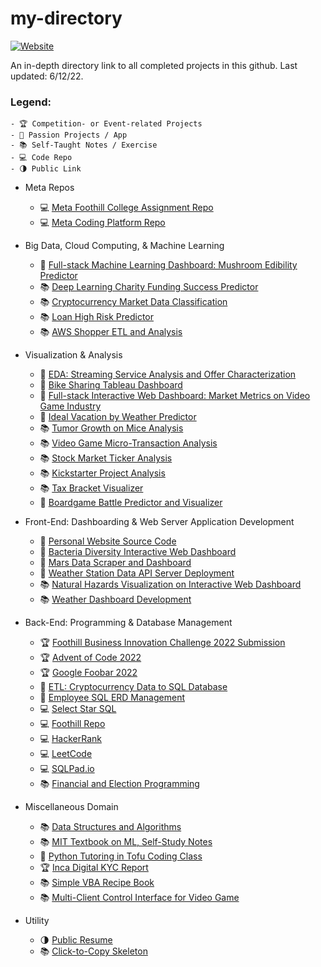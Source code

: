 # my-directory
[![Website](https://img.shields.io/badge/Return%20to-Featured%20Projects-orange?style=flat-square&logo=appveyor)](https://github.com/cdenq)

An in-depth directory link to all completed projects in this github. Last updated: 6/12/22.

### Legend: 
    - 🏆 Competition- or Event-related Projects
    - 💙 Passion Projects / App
    - 📚 Self-Taught Notes / Exercise
    - 💻 Code Repo
    - 🌗 Public Link

- Meta Repos
    - 💻 [Meta Foothill College Assignment Repo](https://github.com/cdenq/my-foothill-college-repo)
    - 💻 [Meta Coding Platform Repo](https://github.com/cdenq/my-meta-coding-repo)

- Big Data, Cloud Computing, & Machine Learning
    - 💙 [Full-stack Machine Learning Dashboard: Mushroom Edibility Predictor](https://github.com/cdenq/mushroom-edibility-predictor-web-app)
    - 📚 [Deep Learning Charity Funding Success Predictor](https://github.com/cdenq/charity-funding-success-predictor)
    - 📚 [Cryptocurrency Market Data Classification](https://github.com/cdenq/cryptocurrency-market-data-classification)
    - 📚 [Loan High Risk Predictor](https://github.com/cdenq/loan-high-risk-predicter)
    - 📚 [AWS Shopper ETL and Analysis](https://github.com/cdenq/aws-cloud-etl-shopper-data-analysis)

- Visualization & Analysis
    - 💙 [EDA: Streaming Service Analysis and Offer Characterization](https://github.com/cdenq/streaming-service-analysis-and-offer-characterization)
    - 💙 [Bike Sharing Tableau Dashboard](https://github.com/cdenq/bike-sharing-tableau-dashboard)
    - 💙 [Full-stack Interactive Web Dashboard: Market Metrics on Video Game Industry](https://github.com/cdenq/web-dashboard-of-video-game-industry)
    - 💙 [Ideal Vacation by Weather Predictor](https://github.com/cdenq/ideal-vacation-by-weather-predictor)
    - 📚 [Tumor Growth on Mice Analysis](https://github.com/cdenq/tumor-growth-on-mice-analysis)
    - 📚 [Video Game Micro-Transaction Analysis](https://github.com/cdenq/video-game-micro-transaction-analysis)
    - 📚 [Stock Market Ticker Analysis](https://github.com/cdenq/stock-market-ticker-analysis)
    - 📚 [Kickstarter Project Analysis](https://github.com/cdenq/kickstarter-project-analysis)
    - 📚 [Tax Bracket Visualizer](https://github.com/cdenq/tax-bracket-visualization)
    - 💙 [Boardgame Battle Predictor and Visualizer](https://github.com/cdenq/boardgame-battle-predictor-visualizer)

- Front-End: Dashboarding & Web Server Application Development
    - 💙 [Personal Website Source Code](https://github.com/cdenq/cdenq.github.io)
    - 💙 [Bacteria Diversity Interactive Web Dashboard](https://github.com/cdenq/bacteria-diversity-interactive-web-dashboard)
    - 💙 [Mars Data Scraper and Dashboard](https://github.com/cdenq/mars-data-scraper-and-dashboard)
    - 💙 [Weather Station Data API Server Deployment](https://github.com/cdenq/weather-station-data-api-deployment)
    - 📚 [Natural Hazards Visualization on Interactive Web Dashboard](https://github.com/cdenq/natural-hazard-visualization-interactive-web-dashboard)
    - 📚 [Weather Dashboard Development](https://github.com/cdenq/web-dashboard-on-weather-data) 

- Back-End: Programming & Database Management
    - 🏆 [Foothill Business Innovation Challenge 2022 Submission](https://github.com/cdenq/foothill-business-innovation-challenge-2022)
    - 🏆 [Advent of Code 2022](https://github.com/cdenq/my-advent-of-code-2021-solves)
    - 🏆 [Google Foobar 2022](https://github.com/cdenq/my-google-foobar-solves)
    - 💙 [ETL: Cryptocurrency Data to SQL Database](https://github.com/cdenq/etl-pipeline-on-crypto-data)
    - 💙 [Employee SQL ERD Management](https://github.com/cdenq/employee-sql-erd-management)
    - 💻 [Select Star SQL](https://github.com/cdenq/my-select-star-sql-repo)
    - 💻 [Foothill Repo](https://github.com/cdenq/my-foothill-college-repo)
    - 💻 [HackerRank](https://github.com/cdenq/my-hackerrank-solves)
    - 💻 [LeetCode](https://github.com/cdenq/my-leetcode-solves)
    - 💻 [SQLPad.io](https://github.com/cdenq/my-sqlpad-io-solves)
    - 📚 [Financial and Election Programming](https://github.com/cdenq/financial-and-election-data-programming)

- Miscellaneous Domain
    - 📚 [Data Structures and Algorithms](https://github.com/cdenq/my-ds-algo-repo)
    - 📚 [MIT Textbook on ML, Self-Study Notes](https://github.com/cdenq/my-machine-learning-mit-book-study)
    - 💙 [Python Tutoring in Tofu Coding Class](https://github.com/cdenq/tofu-coding-class)
    - 🏆 [Inca Digital KYC Report](https://github.com/cdenq/inca-digital-remittance-kyc-report)
    - 📚 [Simple VBA Recipe Book](https://github.com/cdenq/simple-vba-recipe-book)
    - 📚 [Multi-Client Control Interface for Video Game](https://github.com/cdenq/videogame-multi-client-control-interface)

- Utility
    - 🌗 [Public Resume](https://github.com/cdenq/denq-resume)
    - 📚 [Click-to-Copy Skeleton](https://github.com/cdenq/click-to-copy-skeleton)
